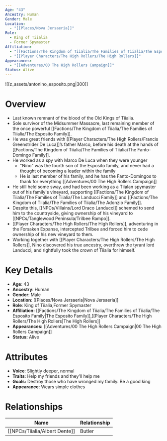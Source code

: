 ```yaml
---
Age: "43"
Ancestry: Human
Gender: Male
Location:
  - "[[Places/Nova Jersaeria]]"
Role:
  - King of Tiialia
  - Former Spymaster
Affiliation:
  - "[[Factions/The Kingdom of Tiialia/The Families of Tiialia/The Esposito Family]]"
  - "[[Player Characters/The High Rollers/The High Rollers]]"
Appearances:
  - "[[Adventures/00 The High Rollers Campaign]]"
Status: Alive
---
```

![[z_assets/antonino_esposito.png|300]]

# Overview
- Last known remnant of the blood of the Old Kings of Tiialia.
- Sole survivor of the Midsummer Massacre, last remaining member of the once powerful [[Factions/The Kingdom of Tiialia/The Families of Tiialia/The Esposito Family]].
- He was great friends with [[Player Characters/The High Rollers/Francis Greenstrider De Luca]]’s father Marco, before his death at the hands of [[Factions/The Kingdom of Tiialia/The Families of Tiialia/The Fanto-Domingo Family]].
- He worked as a spy with Marco De Luca when they were younger
	- "Nino" was the fourth son of the Esposito family, and never had a thought of becoming a leader within the family
	- He is last member of his family, and he has the Fanto-Domingos to thank for everything
[[Adventures/00 The High Rollers Campaign]]
- He still held some sway, and had been working as a Tiialan spymaster out of his family's vineyard, supporting [[Factions/The Kingdom of Tiialia/The Families of Tiialia/The Landucci Family]] and [[Factions/The Kingdom of Tiialia/The Families of Tiialia/The Adonzio Family]].
- Despite this, [[NPCs/Villains/Lord Draco Landucci]] schemed to send him to the countryside, giving ownership of his vineyard to [[NPCs/Tanglewood Peninsula/Trilbee Rampo]].
- [[Player Characters/The High Rollers/The High Rollers]], adventuring in the Forsaken Expanse, intercepted Trilbee and forced him to cede ownership of his new vineyard to them.
- Working together with [[Player Characters/The High Rollers/The High Rollers]], Nino discovered his true ancestry, overthrew the tyrant lord Landucci, and rightfully took the crown of Tiialia for himself.

# Key Details
- **Age**: 43
- **Ancestry**: Human
- **Gender**: Male
- **Location**: [[Places/Nova Jersaeria\|Nova Jersaeria]]
- **Role**: King of Tiialia,Former Spymaster
- **Affiliation:** [[Factions/The Kingdom of Tiialia/The Families of Tiialia/The Esposito Family\|The Esposito Family]],[[Player Characters/The High Rollers/The High Rollers\|The High Rollers]]
- **Appearances:** [[Adventures/00 The High Rollers Campaign\|00 The High Rollers Campaign]]
- **Status:** Alive

# Attributes
- **Voice**: Slightly deeper, normal
- **Traits**: Help my friends and they'll help me
- **Goals:** Destroy those who have wronged my family. Be a good king
- **Appearance**: Wears simple clothes

# Relationships

| Name             | Relationship |
| ---------------- | ------------ |
| [[NPCs/Tiialia/Albert Dente]] | Butler       |
